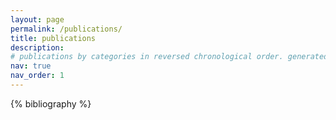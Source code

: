 ```yaml
---
layout: page
permalink: /publications/
title: publications
description:
# publications by categories in reversed chronological order. generated by jekyll-scholar.
nav: true
nav_order: 1
---
```


<!-- _pages/publications.md -->
<div class="publications">

{% bibliography %}

</div>
